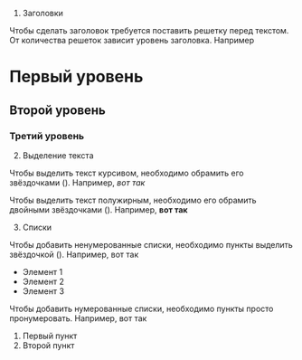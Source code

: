 1. Заголовки

Чтобы сделать заголовок требуется поставить решетку перед текстом. От количества решеток зависит уровень заголовка. Например

# Первый уровень

## Второй уровень

### Третий уровень


2. Выделение текста

Чтобы выделить текст курсивом, необходимо обрамить его звёздочками (). Например,
*вот так*

Чтобы выделить текст полужирным, необходимо его обрамить двойными звёздочками
(). Например, **вот так**

3. Списки

Чтобы добавить ненумерованные списки, необходимо пункты выделить звёздочкой
(). Например, вот так
 * Элемент 1
 * Элемент 2
 * Элемент 3

Чтобы добавить нумерованные списки, необходимо пункты просто пронумеровать.
Например, вот так
1. Первый пункт
2. Второй пункт
